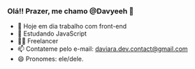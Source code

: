 ### Olá!! Prazer, me chamo @Davyeeh 👋

- 🔭 Hoje em dia trabalho com front-end
- 🌱 Estudando JavaScript
- 🧑‍💻 Freelancer
- 📫 Contateme pelo e-mail: daviara.dev.contact@gmail.com
- 😄 Pronomes: ele/dele.
